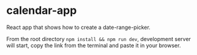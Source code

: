 # calendar-app
React app that shows how to create a date-range-picker.

From the root directory `npm install && npm run dev`, development server will start, copy the link from the terminal and paste it in your browser.
